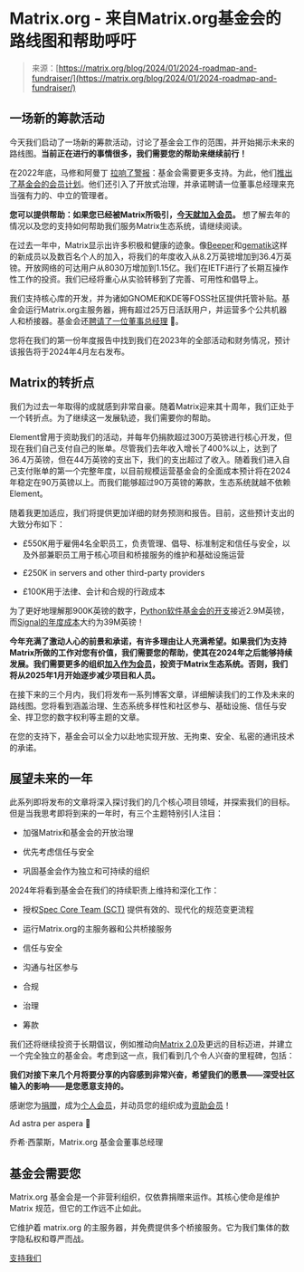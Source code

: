 <!--yml

category: 未分类

date: 2024-05-27 14:31:38

-->

# Matrix.org - 来自Matrix.org基金会的路线图和帮助呼吁

> 来源：[https://matrix.org/blog/2024/01/2024-roadmap-and-fundraiser/](https://matrix.org/blog/2024/01/2024-roadmap-and-fundraiser/)

## 一场新的筹款活动

今天我们启动了一场新的筹款活动，讨论了基金会工作的范围，并开始揭示未来的路线图。**当前正在进行的事情很多，我们需要您的帮助来继续前行！**

在2022年底，马修和阿曼丁 [拉响了警报](https://matrix.org/blog/2022/12/25/the-matrix-holiday-update-2022/)：基金会需要更多支持。为此，他们[推出了基金会的会员计划](https://matrix.org/blog/2022/12/01/funding-matrix-via-the-matrix-org-foundation/#introducing-foundation-memberships-and-the-governing-board)。他们还引入了开放式治理，并承诺聘请一位董事总经理来充当强有力的、中立的管理者。

**您可以提供帮助：如果您已经被Matrix所吸引，[今天就加入会员](https://matrix.org/membership/)。** 想了解去年的情况以及您的支持如何帮助我们服务Matrix生态系统，请继续阅读。

在过去一年中，Matrix显示出许多积极和健康的迹象。像[Beeper](https://matrix.org/blog/2023/06/beeper-joins-the-foundation/)和[gematik](https://matrix.org/blog/2023/06/gematik-joins-the-foundation/)这样的新成员以及数百名个人的加入，将我们的年度收入从8.2万英镑增加到36.4万英镑。开放网络的可达用户从8030万增加到1.15亿。我们在IETF进行了长期互操作性工作的投资。我们已经将重心从实验转移到了完善、可用性和倡导上。

我们支持核心库的开发，并为诸如GNOME和KDE等FOSS社区提供托管补贴。基金会运行Matrix.org主服务器，拥有超过25万日活跃用户，并运营多个公共机器人和桥接器。基金会还[聘请了一位董事总经理](https://matrix.org/blog/2023/10/26/hello-world/) 👋。

您将在我们的第一份年度报告中找到我们在2023年的全部活动和财务情况，预计该报告将于2024年4月左右发布。

## Matrix的转折点

我们为过去一年取得的成就感到非常自豪。随着Matrix迎来其十周年，我们正处于一个转折点。为了继续这一发展轨迹，我们需要你的帮助。

Element曾用于资助我们的活动，并每年仍捐款超过300万英镑进行核心开发，但现在我们自己支付自己的账单。尽管我们去年收入增长了400%以上，达到了36.4万英镑，但在44万英镑的支出下，我们的支出超过了收入。随着我们进入自己支付账单的第一个完整年度，以目前规模运营基金会的全面成本预计将在2024年稳定在90万英镑以上。而我们能够超过90万英镑的筹款，生态系统就越不依赖Element。

随着我更加适应，我们将提供更加详细的财务预测和报告。目前，这些预计支出的大致分布如下：

+   £550K用于雇佣4名全职员工，负责管理、倡导、标准制定和信任与安全，以及外部兼职员工用于核心项目和桥接服务的维护和基础设施运营

+   £250K in servers and other third-party providers

+   £100K用于法律、会计和合规的行政成本

为了更好地理解那900K英镑的数字，[Python软件基金会的开支](https://www.python.org/psf/records/)接近2.9M英镑，而[Signal的年度成本](https://signal.org/blog/signal-is-expensive/)大约为39M英镑！

**今年充满了激动人心的前景和承诺，有许多理由让人充满希望。如果我们为支持Matrix所做的工作对您有价值，我们需要您的帮助，使其在2024年之后能够持续发展。我们需要更多的组织[加入作为会员](https://matrix.org/membership/)，投资于Matrix生态系统。否则，我们将从2025年1月开始逐步减少项目和人员。**

在接下来的三个月内，我们将发布一系列博客文章，详细解读我们的工作及未来的路线图。您将看到涵盖治理、生态系统多样性和社区参与、基础设施、信任与安全、捍卫您的数字权利等主题的文章。

在您的支持下，基金会可以全力以赴地实现开放、无拘束、安全、私密的通讯技术的承诺。

## 展望未来的一年

此系列即将发布的文章将深入探讨我们的几个核心项目领域，并探索我们的目标。但是当我思考即将到来的一年时，有三个主题特别引人注目：

+   加强Matrix和基金会的开放治理

+   优先考虑信任与安全

+   巩固基金会作为独立和可持续的组织

2024年将看到基金会在我们的持续职责上维持和深化工作：

+   授权[Spec Core Team (SCT)](https://matrix.org/about/#the-spec-core-team) 提供有效的、现代化的规范变更流程

+   运行Matrix.org的主服务器和公共桥接服务

+   信任与安全

+   沟通与社区参与

+   合规

+   治理

+   筹款

我们还将继续投资于长期倡议，例如推动向[Matrix 2.0](https://matrix.org/blog/2023/09/matrix-2-0/)及更远的目标迈进，并建立一个完全独立的基金会。考虑到这一点，我们看到几个令人兴奋的里程碑，包括：

**我们对接下来几个月将要分享的内容感到非常兴奋，希望我们的愿景——深受社区输入的影响——是您愿意支持的。**

感谢您为[捐赠](https://matrix.org/support/)，成为[个人会员](https://donorbox.org/membership-303)，并动员您的组织成为[资助会员](https://matrix.org/membership/)！

Ad astra per aspera 🚀

乔希·西蒙斯，Matrix.org 基金会董事总经理

## 基金会需要您

Matrix.org 基金会是一个非营利组织，仅依靠捐赠来运作。其核心使命是维护 Matrix 规范，但它的工作远不止如此。

它维护着 matrix.org 的主服务器，并免费提供多个桥接服务。它为我们集体的数字隐私权和尊严而战。

[支持我们](/support)
